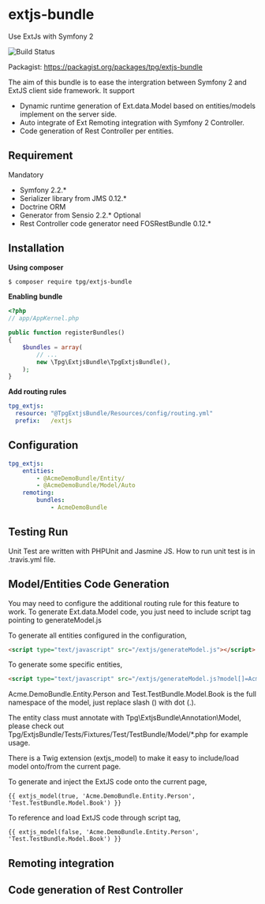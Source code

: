 extjs-bundle
============

Use ExtJs with Symfony 2

![Build Status](https://travis-ci.org/jamesmoey/extjs-bundle.png?branch=master)

Packagist: https://packagist.org/packages/tpg/extjs-bundle

The aim of this bundle is to ease the intergration between Symfony 2 and ExtJS client side framework. It support
 - Dynamic runtime generation of Ext.data.Model based on entities/models implement on the server side.
 - Auto integrate of Ext Remoting integration with Symfony 2 Controller.
 - Code generation of Rest Controller per entities.

Requirement
-----------
Mandatory
 - Symfony 2.2.*
 - Serializer library from JMS 0.12.*
 - Doctrine ORM
 - Generator from Sensio 2.2.*
Optional
 - Rest Controller code generator need FOSRestBundle 0.12.*

Installation
------------
**Using composer**
``` bash
$ composer require tpg/extjs-bundle
```

**Enabling bundle**
``` php
<?php
// app/AppKernel.php

public function registerBundles()
{
    $bundles = array(
        // ...
        new \Tpg\ExtjsBundle\TpgExtjsBundle(),
    );
}
```

**Add routing rules**
``` yml
tpg_extjs:
  resource: "@TpgExtjsBundle/Resources/config/routing.yml"
  prefix:   /extjs
```

Configuration
-------------
``` yaml
tpg_extjs:
    entities:
        - @AcmeDemoBundle/Entity/
        - @AcmeDemoBundle/Model/Auto
    remoting:
        bundles:
            - AcmeDemoBundle
```

Testing Run
-----------
Unit Test are written with PHPUnit and Jasmine JS. How to run unit test is in .travis.yml file.

Model/Entities Code Generation
------------------------------
You may need to configure the additional routing rule for this feature to work. To generate Ext.data.Model code, you just
need to include script tag pointing to generateModel.js

To generate all entities configured in the configuration,
``` html
<script type="text/javascript" src="/extjs/generateModel.js"></script>
```

To generate some specific entities,
``` html
<script type="text/javascript" src="/extjs/generateModel.js?model[]=Acme.DemoBundle.Entity.Person&model[]=Test.TestBundle.Model.Book"></script>
```
Acme.DemoBundle.Entity.Person and Test.TestBundle.Model.Book is the full namespace of the model, just replace slash (\)
with dot (.).

The entity class must annotate with Tpg\ExtjsBundle\Annotation\Model, please check out
Tpg/ExtjsBundle/Tests/Fixtures/Test/TestBundle/Model/*.php for example usage.

There is a Twig extension (extjs_model) to make it easy to include/load model onto/from the current page.

To generate and inject the ExtJS code onto the current page,
``` twig
{{ extjs_model(true, 'Acme.DemoBundle.Entity.Person', 'Test.TestBundle.Model.Book') }}
```

To reference and load ExtJS code through script tag,
``` twig
{{ extjs_model(false, 'Acme.DemoBundle.Entity.Person', 'Test.TestBundle.Model.Book') }}
```

Remoting integration
--------------------


Code generation of Rest Controller
----------------------------------
